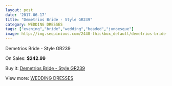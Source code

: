 ```yaml
---
layout: post
date: '2017-06-17'
title: "Demetrios Bride - Style GR239"
category: WEDDING DRESSES
tags: ["evening","bride","wedding","beaded","junoesque"]
image: http://img.sequinious.com/2448-thickbox_default/demetrios-bride-style-gr239.jpg
---
```

Demetrios Bride - Style GR239

On Sales: **$242.99**
<a href="https://www.sequinious.com/wedding-dresses/969-demetrios-bride-style-gr239.html"><amp-img layout="responsive" width="600" height="600" src="//img.sequinious.com/2448-thickbox_default/demetrios-bride-style-gr239.jpg" alt="Demetrios Bride - Style GR239 0" /></a>
<a href="https://www.sequinious.com/wedding-dresses/969-demetrios-bride-style-gr239.html"><amp-img layout="responsive" width="600" height="600" src="//img.sequinious.com/2450-thickbox_default/demetrios-bride-style-gr239.jpg" alt="Demetrios Bride - Style GR239 1" /></a>
<a href="https://www.sequinious.com/wedding-dresses/969-demetrios-bride-style-gr239.html"><amp-img layout="responsive" width="600" height="600" src="//img.sequinious.com/2449-thickbox_default/demetrios-bride-style-gr239.jpg" alt="Demetrios Bride - Style GR239 2" /></a>

Buy it: [Demetrios Bride - Style GR239](https://www.sequinious.com/wedding-dresses/969-demetrios-bride-style-gr239.html "Demetrios Bride - Style GR239")

View more: [WEDDING DRESSES](https://www.sequinious.com/2-wedding-dresses "WEDDING DRESSES")